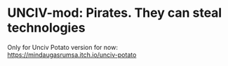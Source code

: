# UNCIV-mod: Pirates. They can steal technologies
Only for Unciv Potato version for now:
https://mindaugasrumsa.itch.io/unciv-potato
